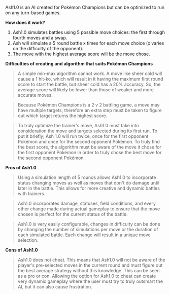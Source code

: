 Ash1.0 is an AI created for Pokémon Champions but can be optimized to run on any turn-based games.

**How does it work?**

1. Ash1.0 simulates battles using 5 possible move choices: the first through fourth moves and a swap.
2. Ash will simulate a 5 round battle x times for each move choice (x varies on the difficulty of the opponent).
3. The move with the highest average score will be the move chose.

**Difficulties of creating and algorithm that suits Pokémon Champions**

> A simple min-max algorithm cannot work. A move like sheer cold will cause a 1 hit-ko, which will result in it having the maximum first round score to start the battle, but sheer cold has a 20% accuracy. So, the average score will likely be lower than those of weaker and more accurate moves.

> Because Pokémon Champions is a 2 v 2 battling game, a move may have multiple targets, therefore an extra step must be taken to figure out which target returns the highest score.

> To truly optimize the trainer's move, Ash1.0 must take into consideration the move and targets selected during its first run. To put it briefly; Ash 1.0 will run twice, once for the first opponent Pokémon and once for the second opponent Pokémon. To truly find the best score, the algorithm must be aware of the move it chose for the first opponent Pokémon in order to truly chose the best move for the second opponent Pokémon.


**Pros of Ash1.0**

> Using a simulation length of 5 rounds allows Ash1.0 to incorporate status changing moves as well as moves that don't do damage until later in the battle. This allows for more creative and dynamic battles with trainers.

> Ash1.0 incorporates damage, statuses, field conditions, and every other change made during actual gameplay to ensure that the move chosen is perfect for the current status of the battle.

> Ash1.0 is very easily configurable, changes in difficulty can be done by changing the number of simulations per move or the duration of each simulated battle. Each change will result in a unique move selection.

**Cons of Ash1.0**

> Ash1.0 does not cheat. This means that Ash1.0 will not be aware of the player's pre-selected moves in the current round and must figure out the best average strategy without this knowledge. This can be seen as a pro or con. Allowing the option for Ash1.0 to cheat can create very dynamic gameplay where the user must try to truly outsmart the AI, but it can also cause frustration.
